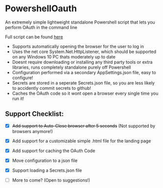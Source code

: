 # PowershellOauth
An extremely simple lightweight standalone Powershell script that lets you perform OAuth in the command line

Full script can be found [here](https://github.com/SteffenBlake/PowershellOauth/blob/master/OAUTH.ps1)

* Supports automatically opening the browser for the user to log in
* Uses the net core System.Net.HttpListener, which should be supported on any Windows 10 PC thats moderately up to date
* Doesnt require downloading or installing any third party tools or extra libraries, runs completely standalone purely off Powershell
* Configuration performed via a secondary AppSettings.json file, easy to configure!
* Secrets are stored in a seperate Secrets.json file, so you are less likely to accidently commit secrets to github!
* Caches the OAuth code so it wont open a browser every single time you run it!

## Support Checklist:
- [x] ~~Add support to Auto-Close browser after 5 seconds~~  (Not supported by browsers anymore!)
- [x] Add support for a customizable simple .html file for the landing page
- [x] Add support for caching the OAuth Code
- [x] Move configuration to a json file
- [x] Support loading a Secrets.json file
- [ ] More to come? (Open to suggestions!)

